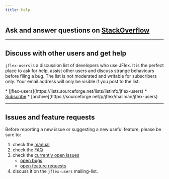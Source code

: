```yaml
---
title: Help
---
```


## Ask and answer questions on [StackOverflow][1]

<script src="http://feeds.feedburner.com/StackoverflowJflex?format=sigpro"
type="text/javascript" ></script>

-----

## Discuss with other users and get help

`jflex-users` is a discussion list of developers who use JFlex.
It is the perfect place to ask for help, assist other users and discuss
strange behaviours before filing a bug.
The list is not moderated and writable for subscribers only.
Your email address will only be visible if you post to the list.

<div class="container"><div class="row">
<div class="col-md-7 col-md-offset-2">
<div class="mailitems">
* [jflex-users](https://lists.sourceforge.net/lists/listinfo/jflex-users)
* <a href="mailto:jflex-users-request@lists.sourceforge.net?subject=subscribe" class="button">Subscribe</a>
* [archive](https://sourceforge.net/p/jflex/mailman/jflex-users)
</div></div></div></div>

-----

## Issues and feature requests

Before reporting a new issue or suggesting a new useful feature,
please be sure to:

1. check the [manual](manual.html)
2. check the [FAQ](faq.html)
3. check the [currently open issues](https://github.com/jflex-de/jflex/issues)
    - [open bugs](https://github.com/jflex-de/jflex/labels/bug)
    - [open feature requests](https://github.com/jflex-de/jflex/labels/enhancement)
4. discuss it on the `jflex-users` mailing-list.

[1]: http://stackoverflow.com/questions/tagged/?tagnames=jflex&sort=newest
